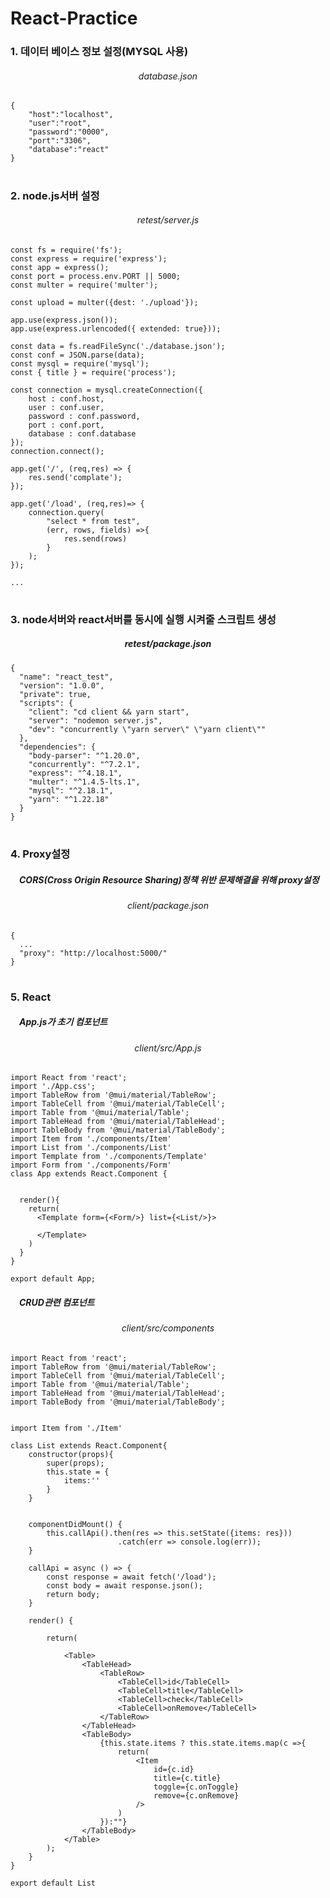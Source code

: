 # React-Practice

<h3>1. 데이터 베이스 정보 설정(MYSQL 사용)</h3>
<div align="center"><h6>database.json</h6></div>

```
{
    "host":"localhost",
    "user":"root",
    "password":"0000",
    "port":"3306",
    "database":"react"
}
```

#

<h3>2. node.js서버 설정</h3>
<div align="center"><h6>retest/server.js</h6></div>

```
const fs = require('fs');
const express = require('express');
const app = express();
const port = process.env.PORT || 5000;
const multer = require('multer');

const upload = multer({dest: './upload'});

app.use(express.json());
app.use(express.urlencoded({ extended: true}));

const data = fs.readFileSync('./database.json');
const conf = JSON.parse(data);
const mysql = require('mysql');
const { title } = require('process');

const connection = mysql.createConnection({
    host : conf.host,
    user : conf.user,
    password : conf.password,
    port : conf.port,
    database : conf.database 
});
connection.connect();

app.get('/', (req,res) => {
    res.send('complate');
});

app.get('/load', (req,res)=> {
    connection.query(
        "select * from test",
        (err, rows, fields) =>{
            res.send(rows)
        }
    );
});

...
```

#

<h3>3. node서버와 react서버를 동시에 실행 시켜줄 스크립트 생성</h3>
<div align="center"><h5>retest/package.json</h5></div>

```
{
  "name": "react_test",
  "version": "1.0.0",
  "private": true,
  "scripts": {
    "client": "cd client && yarn start",
    "server": "nodemon server.js",
    "dev": "concurrently \"yarn server\" \"yarn client\""
  },
  "dependencies": {
    "body-parser": "^1.20.0",
    "concurrently": "^7.2.1",
    "express": "^4.18.1",
    "multer": "^1.4.5-lts.1",
    "mysql": "^2.18.1",
    "yarn": "^1.22.18"
  }
}
```

#

<h3>4. Proxy설정</h3>

<h5>　CORS(Cross Origin Resource Sharing)정책 위반 문제해결을 위해 proxy설정</h5>
<div align="center"><h6>client/package.json</h6></div>

```
{
  ...
  "proxy": "http://localhost:5000/"
}
```

#

<h3>5. React</h3>

<h5>　App.js가 초기 컴포넌트</h5>

<div align="center"><h6>client/src/App.js</div>

```
import React from 'react';
import './App.css';
import TableRow from '@mui/material/TableRow';
import TableCell from '@mui/material/TableCell';
import Table from '@mui/material/Table';
import TableHead from '@mui/material/TableHead';
import TableBody from '@mui/material/TableBody';
import Item from './components/Item'
import List from './components/List'
import Template from './components/Template'
import Form from './components/Form'
class App extends React.Component {
  

  render(){
    return(
      <Template form={<Form/>} list={<List/>}>

      </Template>
    )
  }
}

export default App;
```

<h5>　CRUD관련 컴포넌트</h5>

<div align="center"><h6>client/src/components</h6></div>

```
import React from 'react';
import TableRow from '@mui/material/TableRow';
import TableCell from '@mui/material/TableCell';
import Table from '@mui/material/Table';
import TableHead from '@mui/material/TableHead';
import TableBody from '@mui/material/TableBody';


import Item from './Item'

class List extends React.Component{
    constructor(props){
        super(props);
        this.state = {
            items:''
        }
    }


    componentDidMount() {
        this.callApi().then(res => this.setState({items: res}))
                        .catch(err => console.log(err));
    }

    callApi = async () => {
        const response = await fetch('/load');
        const body = await response.json();
        return body;
    }

    render() {

        return(
            
            <Table>
                <TableHead>
                    <TableRow>
                        <TableCell>id</TableCell>
                        <TableCell>title</TableCell>
                        <TableCell>check</TableCell>
                        <TableCell>onRemove</TableCell>
                    </TableRow>
                </TableHead>
                <TableBody>
                    {this.state.items ? this.state.items.map(c =>{
                        return(
                            <Item
                                id={c.id}
                                title={c.title}
                                toggle={c.onToggle}
                                remove={c.onRemove}
                            />
                        )
                    }):""}
                </TableBody>
            </Table>
        );
    }
}

export default List
```
